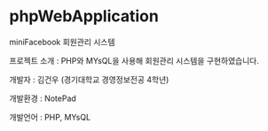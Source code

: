 # phpWebApplication

miniFacebook 회원관리 시스템

프로젝트 소개 : PHP와 MYsQL을 사용해 회원관리 시스템을 구현하였습니다.

개발자 : 김건우 (경기대학교 경영정보전공 4학년)

개발환경 : NotePad

개발언어 : PHP, MYsQL

